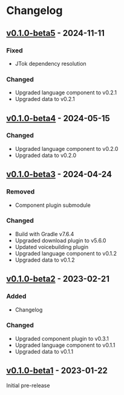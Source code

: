 Changelog
=========

[v0.1.0-beta5] - 2024-11-11
---------------------------

### Fixed

- JTok dependency resolution

### Changed

- Upgraded language component to v0.2.1
- Upgraded data to v0.2.1

[v0.1.0-beta4] - 2024-05-15
---------------------------

### Changed

- Upgraded language component to v0.2.0
- Upgraded data to v0.2.0

[v0.1.0-beta3] - 2024-04-24
---------------------------

### Removed

- Component plugin submodule

### Changed

- Build with Gradle v7.6.4
- Upgraded download plugin to v5.6.0
- Updated voicebuilding plugin
- Upgraded language component to v0.1.2
- Upgraded data to v0.1.2

[v0.1.0-beta2] - 2023-02-21
---------------------------

### Added

- Changelog

### Changed

- Upgraded component plugin to v0.3.1
- Upgraded language component to v0.1.1
- Upgraded data to v0.1.1

[v0.1.0-beta1] - 2023-01-22
---------------------------

Initial pre-release

[v0.1.0-beta5]: https://github.com/marytts/voice-serbski-institut-hsb-matej/releases/tag/v0.1.0-beta5
[v0.1.0-beta4]: https://github.com/marytts/voice-serbski-institut-hsb-matej/releases/tag/v0.1.0-beta4
[v0.1.0-beta3]: https://github.com/marytts/voice-serbski-institut-hsb-matej/releases/tag/v0.1.0-beta3
[v0.1.0-beta2]: https://github.com/marytts/voice-serbski-institut-hsb-matej/releases/tag/v0.1.0-beta2
[v0.1.0-beta1]: https://github.com/marytts/voice-serbski-institut-hsb-matej/releases/tag/v0.1.0-beta1
